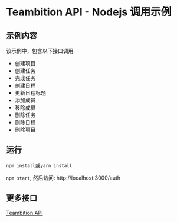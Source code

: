 Teambition API - Nodejs 调用示例
================================

## 示例内容

该示例中，包含以下接口调用
- 创建项目
- 创建任务
- 完成任务
- 创建日程
- 更新日程标题
- 添加成员
- 移除成员
- 删除任务
- 删除日程
- 删除项目

## 运行

`npm install`或`yarn install`

`npm start`, 然后访问: http://localhost:3000/auth

## 更多接口

[Teambition API](https://docs.teambition.com)
